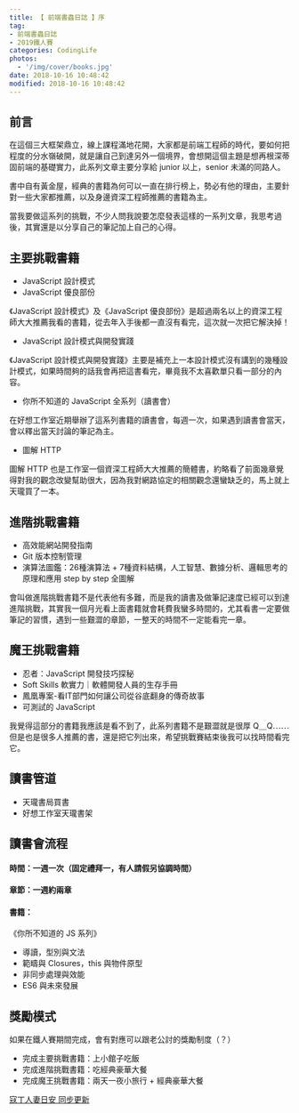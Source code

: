 ```yaml
---
title: 【 前端書蟲日誌 】序
tag:
- 前端書蟲日誌
- 2019鐵人賽
categories: CodingLife
photos:
  - '/img/cover/books.jpg'
date: 2018-10-16 10:48:42
modified: 2018-10-16 10:48:42
---
```


<!--more-->

## 前言

在這個三大框架鼎立，線上課程滿地花開，大家都是前端工程師的時代，要如何把程度的分水嶺破開，就是讓自己到達另外一個境界，會想開這個主題是想再根深蒂固前端的基礎實力，此系列文章主要分享給 junior 以上，senior 未滿的同路人。

書中自有黃金屋，經典的書籍為何可以一直在排行榜上，勢必有他的理由，主要針對一些大家都推薦，以及身邊資深工程師推薦的書籍為主。

當我要做這系列的挑戰，不少人問我說要怎麼發表這樣的一系列文章，我思考過後，其實還是以分享自己的筆記加上自己的心得。

## 主要挑戰書籍

- JavaScript 設計模式
- JavaScript 優良部份

《JavaScript 設計模式》及《JavaScript 優良部份》是超過兩名以上的資深工程師大大推薦我看的書籍，從去年入手後都一直沒有看完，這次就一次把它解決掉！

- JavaScript 設計模式與開發實踐

《JavaScript 設計模式與開發實踐》主要是補充上一本設計模式沒有講到的幾種設計模式，如果時間夠的話我會再把這書看完，畢竟我不太喜歡單只看一部分的內容。

- 你所不知道的 JavaScript 全系列（讀書會）

在好想工作室近期舉辦了這系列書籍的讀書會，每週一次，如果遇到讀書會當天，會以釋出當天討論的筆記為主。

- 圖解 HTTP

圖解 HTTP 也是工作室一個資深工程師大大推薦的簡體書，約略看了前面幾章覺得對我的觀念改變幫助很大，因為我對網路協定的相關觀念還蠻缺乏的，馬上就上天瓏買了一本。


## 進階挑戰書籍

- 高效能網站開發指南
- Git 版本控制管理
- 演算法圖鑑：26種演算法 + 7種資料結構，人工智慧、數據分析、邏輯思考的原理和應用 step by step 全圖解

會叫做進階挑戰書籍不是代表他有多難，而是我的讀書及做筆記速度已經可以到達進階挑戰，其實我一個月光看上面書籍就會耗費我蠻多時間的，尤其看書一定要做筆記的習慣，遇到一些艱澀的章節，一整天的時間不一定能看完一章。

## 魔王挑戰書籍
- 忍者：JavaScript 開發技巧探秘
- Soft Skills 軟實力｜軟體開發人員的生存手冊
- 鳳凰專案-看IT部門如何讓公司從谷底翻身的傳奇故事
- 可測試的 JavaScript 

我覺得這部分的書籍我應該是看不到了，此系列書籍不是艱澀就是很厚 Q＿Q⋯⋯
但是也是很多人推薦的書，還是把它列出來，希望挑戰賽結束後我可以找時間看完它。

## 讀書管道

- 天瓏書局買書
- 好想工作室天瓏書架

## 讀書會流程

#### 時間：一週一次（固定禮拜一，有人請假另協調時間）
#### 章節：一週約兩章
#### 書籍：

《你所不知道的 JS 系列》

- 導讀，型別與文法
- 範疇與 Closures，this 與物件原型 
- 非同步處理與效能 
- ES6 與未來發展 

## 獎勵模式

如果在鐵人賽期間完成，會有對應可以跟老公討的獎勵制度（？）

- 完成主要挑戰書籍：上小館子吃飯
- 完成進階挑戰書籍：吃經典豪華大餐
- 完成魔王挑戰書籍：兩天一夜小旅行 + 經典豪華大餐

[寇丁人妻日安 同步更新](https://codingwife.com/)
